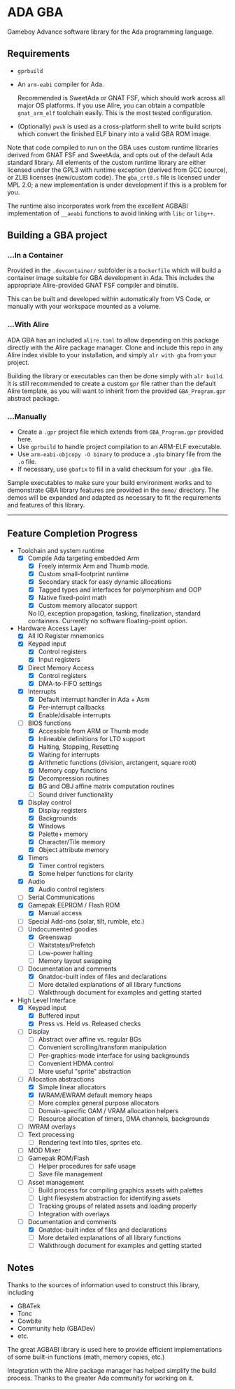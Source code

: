 
# ADA GBA

Gameboy Advance software library for the Ada programming language.

## Requirements

- `gprbuild`
- An `arm-eabi` compiler for Ada.

  Recommended is SweetAda or GNAT FSF, which should work across all major OS platforms.
  If you use Alire, you can obtain a compatible `gnat_arm_elf` toolchain easily. This is the most tested configuration.

- (Optionally) `pwsh` is used as a cross-platform shell to write build scripts which convert the finished ELF binary
  into a valid GBA ROM image.

Note that code compiled to run on the GBA uses custom runtime libraries derived from GNAT FSF and SweetAda,
and opts out of the default Ada standard library. All elements of the custom runtime library
are either licensed under the GPL3 with runtime exception (derived from GCC source), or ZLIB licenses (new/custom code).
The `gba_crt0.s` file is licensed under MPL 2.0; a new implementation is under development if this is a problem for you.

The runtime also incorporates work from the excellent AGBABI implementation of `__aeabi` functions to avoid
linking with `libc` or `libg++`.

## Building a GBA project

### ...In a Container

Provided in the `.devcontainer/` subfolder is a `Dockerfile` which will build a container image suitable
for GBA development in Ada. This includes the appropriate Alire-provided GNAT FSF compiler and binutils.

This can be built and developed within automatically from VS Code, or manually with your workspace mounted as a volume.


### ...With Alire

ADA GBA has an included `alire.toml` to allow depending on this package directly with the Alire package manager.
Clone and include this repo in any Alire index visible to your installation, and simply `alr with gba` from your project.

Building the library or executables can then be done simply with `alr build`. It is still recommended to create
a custom `gpr` file rather than the default Alire template, as you will want to inherit from
the provided `GBA_Program.gpr` abstract package.

### ...Manually

- Create a `.gpr` project file which extends from `GBA_Program.gpr` provided here.
- Use `gprbuild` to handle project compilation to an ARM-ELF executable.
- Use `arm-eabi-objcopy -O binary` to produce a `.gba` binary file from the `.o` file.
- If necessary, use `gbafix` to fill in a valid checksum for your `.gba` file.

Sample executables to make sure your build environment works and to demonstrate GBA library features
are provided in the `demo/` directory. The demos will be expanded and adapted as necessary to fit
the requirements and features of this library.

---

## Feature Completion Progress

- Toolchain and system runtime
    - [x] Compile Ada targeting embedded Arm
        - [x] Freely intermix Arm and Thumb mode.
        - [x] Custom small-footprint runtime
        - [x] Secondary stack for easy dynamic allocations
        - [x] Tagged types and interfaces for polymorphism and OOP
        - [x] Native fixed-point math
        - [x] Custom memory allocator support

        No IO, exception propagation, tasking, finalization, standard containers.
        Currently no software floating-point option.

- Hardware Access Layer
    - [x] All IO Register mnemonics
    - [x] Keypad input
        - [x] Control registers
        - [x] Input registers
    - [x] Direct Memory Access
        - [x] Control registers
        - [x] DMA-to-FIFO settings
    - [x] Interrupts
        - [x] Default interrupt handler in Ada + Asm
        - [x] Per-interrupt callbacks
        - [x] Enable/disable interrupts
    - [ ] BIOS functions
        - [x] Accessible from ARM or Thumb mode
        - [x] Inlineable definitions for LTO support
        - [x] Halting, Stopping, Resetting
        - [x] Waiting for interrupts
        - [x] Arithmetic functions (division, arctangent, square root)
        - [x] Memory copy functions
        - [x] Decompression routines
        - [x] BG and OBJ affine matrix computation routines
        - [ ] Sound driver functionality
    - [x] Display control
        - [x] Display registers
        - [x] Backgrounds
        - [x] Windows
        - [x] Palette+ memory
        - [x] Character/Tile memory
        - [x] Object attribute memory
    - [x] Timers
        - [x] Timer control registers
        - [x] Some helper functions for clarity
    - [x] Audio
        - [x] Audio control registers
    - [ ] Serial Communications
    - [x] Gamepak EEPROM / Flash ROM
        - [x] Manual access
    - [ ] Special Add-ons (solar, tilt, rumble, etc.)
    - [ ] Undocumented goodies
        - [x] Greenswap
        - [ ] Waitstates/Prefetch
        - [ ] Low-power halting
        - [ ] Memory layout swapping
    - [ ] Documentation and comments
        - [x] Gnatdoc-built index of files and declarations
        - [ ] More detailed explanations of all library functions
        - [ ] Walkthrough document for examples and getting started

- High Level Interface
    - [x] Keypad input
        - [x] Buffered input
        - [x] Press vs. Held vs. Released checks
    - [ ] Display
        - [ ] Abstract over affine vs. regular BGs
        - [ ] Convenient scrolling/transform manipulation
        - [ ] Per-graphics-mode interface for using backgrounds
        - [ ] Convenient HDMA control
        - [ ] More useful "sprite" abstraction
    - [ ] Allocation abstractions
        - [x] Simple linear allocators
        - [x] IWRAM/EWRAM default memory heaps
        - [ ] More complex general purpose allocators
        - [ ] Domain-specific OAM / VRAM allocation helpers
        - [ ] Resource allocation of timers, DMA channels, backgrounds
    - [ ] IWRAM overlays
    - [ ] Text processing
        - [ ] Rendering text into tiles, sprites etc.
    - [ ] MOD Mixer
    - [ ] Gamepak ROM/Flash
        - [ ] Helper procedures for safe usage
        - [ ] Save file management
    - [ ] Asset management
        - [ ] Build process for compiling graphics assets with palettes
        - [ ] Light filesystem abstraction for identifying assets
        - [ ] Tracking groups of related assets and loading properly
        - [ ] Integration with overlays
    - [ ] Documentation and comments
        - [x] Gnatdoc-built index of files and declarations
        - [ ] More detailed explanations of all library functions
        - [ ] Walkthrough document for examples and getting started

## Notes

Thanks to the sources of information used to construct this library, including
- GBATek
- Tonc
- Cowbite
- Community help (GBADev)
- etc.

The great AGBABI library is used here to provide efficient implementations
of some built-in functions (math, memory copies, etc.)

Integration with the Alire package manager has helped simplify the build process.
Thanks to the greater Ada community for working on it.